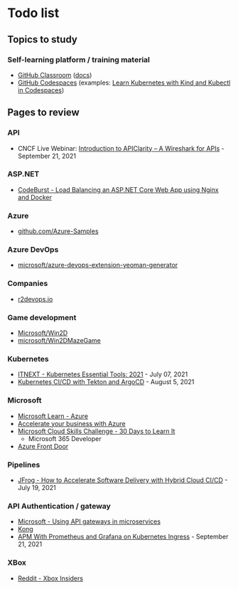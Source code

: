 # Todo list

## Topics to study

### Self-learning platform / training material

- [GitHub Classroom](https://classroom.github.com/) ([docs](https://docs.github.com/en/education/manage-coursework-with-github-classroom/get-started-with-github-classroom/basics-of-setting-up-github-classroom))
- [GitHub Codespaces](https://github.com/features/codespaces) (examples: [Learn Kubernetes with Kind and Kubectl in Codespaces](https://github.com/craiglpeters/try-kind-in-codespaces))

## Pages to review

### API

- CNCF Live Webinar: [Introduction to APIClarity – A Wireshark for APIs](https://community.cncf.io/events/details/cncf-cncf-online-programs-presents-cncf-live-webinar-introduction-to-apiclarity-a-wireshark-for-apis/) - September 21, 2021

### ASP.NET

- [CodeBurst - Load Balancing an ASP.NET Core Web App using Nginx and Docker](https://codeburst.io/load-balancing-an-asp-net-core-web-app-using-nginx-and-docker-66753eb08204)

### Azure

- [github.com/Azure-Samples](https://github.com/Azure-Samples)

### Azure DevOps

- [microsoft/azure-devops-extension-yeoman-generator](https://github.com/microsoft/azure-devops-extension-yeoman-generator)

### Companies

- [r2devops.io](https://r2devops.io/)

### Game development

- [Microsoft/Win2D](https://github.com/Microsoft/Win2D)
- [microsoft/Win2DMazeGame](https://github.com/microsoft/Win2DMazeGame)

### Kubernetes

- [ITNEXT - Kubernetes Essential Tools: 2021](https://itnext.io/kubernetes-essential-tools-2021-def12e84c572) - July 07, 2021
- [Kubernetes CI/CD with Tekton and ArgoCD](https://piotrminkowski.com/2021/08/05/kubernetes-ci-cd-with-tekton-and-argocd/) - August 5, 2021

### Microsoft

- [Microsoft Learn - Azure](https://docs.microsoft.com/fr-fr/learn/azure/)
- [Accelerate your business with Azure](https://partner.microsoft.com/en-us/azureskills)
- [Microsoft Cloud Skills Challenge - 30 Days to Learn It](https://developer.microsoft.com/en-us/offers/30-days-to-learn-it)
  - Microsoft 365 Developer
- [Azure Front Door](https://azure.microsoft.com/en-us/services/frontdoor/)

### Pipelines

- [JFrog - How to Accelerate Software Delivery with Hybrid Cloud CI/CD](https://jfrog.com/blog/how-to-accelerate-software-delivery-with-hybrid-cloud-ci-cd/) - July 19, 2021

### API Authentication / gateway

- [Microsoft - Using API gateways in microservices](https://docs.microsoft.com/en-us/azure/architecture/microservices/design/gateway)
- [Kong](https://konghq.com/kong/)
- [APM With Prometheus and Grafana on Kubernetes Ingress](https://konghq.com/blog/prometheus-grafana-kubernetes/) - September 21, 2021

### XBox

- [Reddit - Xbox Insiders](https://www.reddit.com/r/xboxinsiders/wiki/xgspreview/gettingstarted#wiki_xbox_cloud_gaming_verified_devices)
